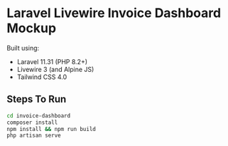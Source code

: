 # Laravel Livewire Invoice Dashboard Mockup

Built using: 

- Laravel 11.31 (PHP 8.2+)
- Livewire 3 (and Alpine JS)
- Tailwind CSS 4.0

## Steps To Run 

```bash
cd invoice-dashboard
composer install 
npm install && npm run build 
php artisan serve 
```
